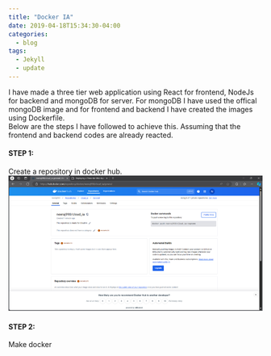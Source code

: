 ```yaml
---
title: "Docker IA"
date: 2019-04-18T15:34:30-04:00
categories:
  - blog
tags:
  - Jekyll
  - update
---
```

I have made a three tier web application using React for frontend, NodeJs for backend and mongoDB for server. For mongoDB I have used the offical mongoDB image and for frontend and backend I have created the images using Dockerfile. 
<br>
Below are the steps I have followed to achieve this.
Assuming that the frontend and backend codes are already reacted.

#### STEP 1:

Create a repository in docker hub.
![Docker-hub](/assets/images/image.png)

#### STEP 2:
Make docker 

